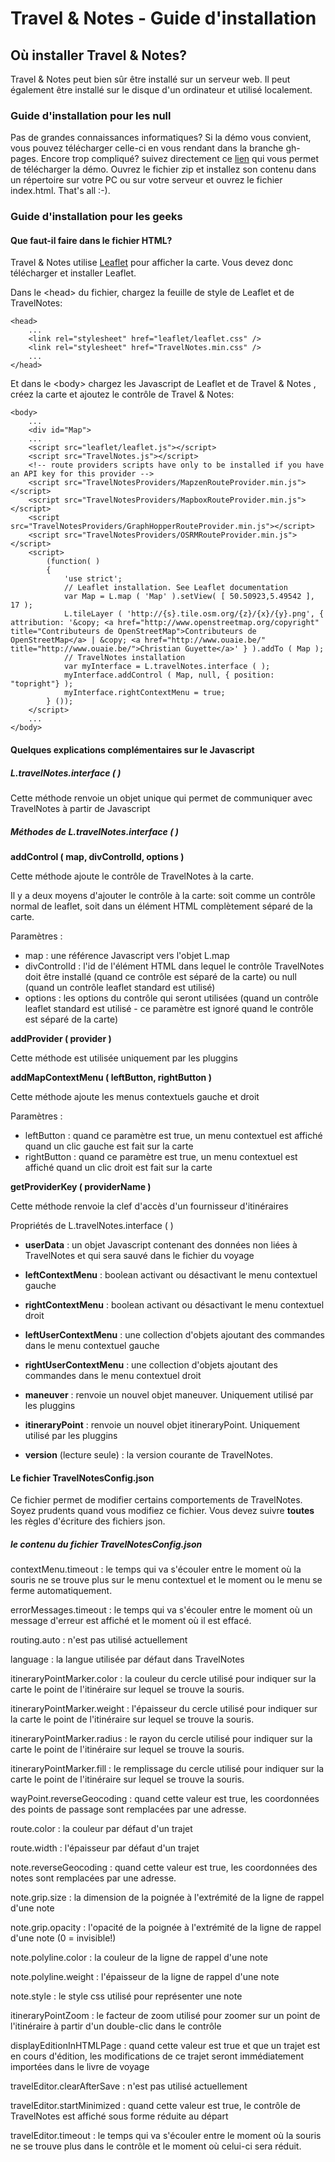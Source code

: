 # Travel & Notes - Guide d'installation

## Où installer Travel & Notes?

Travel & Notes peut bien sûr être installé sur un serveur web. Il peut également être installé sur le disque d'un ordinateur et utilisé localement.

### Guide d'installation pour les null

Pas de grandes connaissances informatiques? Si la démo vous convient, vous pouvez télécharger celle-ci en vous rendant dans la branche gh-pages.
Encore trop compliqué? suivez directement ce [lien](https://github.com/wwwouaiebe/leaflet.TravelNotes/archive/gh-pages.zip) qui vous permet de télécharger la démo. 
Ouvrez le fichier zip et installez son contenu dans un répertoire sur votre PC ou sur votre serveur et ouvrez le fichier index.html. That's all :-).

### Guide d'installation pour les geeks

#### Que faut-il faire dans le fichier HTML?

Travel & Notes utilise [Leaflet](http://leafletjs.com/) pour afficher la carte. Vous devez donc télécharger et installer Leaflet.

Dans le &lt;head&gt; du fichier, chargez la feuille de style de Leaflet et de TravelNotes:

```
<head>
	...
	<link rel="stylesheet" href="leaflet/leaflet.css" />
	<link rel="stylesheet" href="TravelNotes.min.css" />
	...
</head>
```

Et dans le &lt;body&gt; chargez les Javascript de Leaflet et de Travel & Notes , créez la carte et ajoutez le contrôle de Travel & Notes:

```
<body>
	...
	<div id="Map">
	...
	<script src="leaflet/leaflet.js"></script>
	<script src="TravelNotes.js"></script>
	<!-- route providers scripts have only to be installed if you have an API key for this provider -->
	<script src="TravelNotesProviders/MapzenRouteProvider.min.js"></script>
	<script src="TravelNotesProviders/MapboxRouteProvider.min.js"></script>
	<script src="TravelNotesProviders/GraphHopperRouteProvider.min.js"></script>
	<script src="TravelNotesProviders/OSRMRouteProvider.min.js"></script>
	<script>
		(function( ) 
		{
			'use strict';
			// Leaflet installation. See Leaflet documentation
			var Map = L.map ( 'Map' ).setView( [ 50.50923,5.49542 ], 17 );
			L.tileLayer ( 'http://{s}.tile.osm.org/{z}/{x}/{y}.png', { attribution: '&copy; <a href="http://www.openstreetmap.org/copyright" title="Contributeurs de OpenStreetMap">Contributeurs de OpenStreetMap</a> | &copy; <a href="http://www.ouaie.be/" title="http://www.ouaie.be/">Christian Guyette</a>' } ).addTo ( Map );
			// TravelNotes installation
			var myInterface = L.travelNotes.interface ( );
			myInterface.addControl ( Map, null, { position: "topright"} );
			myInterface.rightContextMenu = true;
		} ());		
	</script>
	...
</body>
```

#### Quelques explications complémentaires sur le Javascript

##### L.travelNotes.interface ( )

Cette méthode renvoie un objet unique qui permet de communiquer avec TravelNotes à partir de Javascript

##### Méthodes de L.travelNotes.interface ( )

__addControl ( map, divControlId, options )__

Cette méthode ajoute le contrôle de TravelNotes à la carte. 

Il y a deux moyens d'ajouter le contrôle à la carte: soit comme un contrôle normal de leaflet, soit dans un élément HTML complètement séparé de la carte.

Paramètres :

- map : une référence Javascript vers  l'objet L.map
- divControlId : l'id de l'élément HTML dans lequel le contrôle TravelNotes doit être installé (quand ce contrôle est séparé de la carte) ou null (quand un contrôle leaflet standard est utilisé)
- options : les options du contrôle qui seront utilisées (quand un contrôle leaflet standard est utilisé - ce paramètre est ignoré quand le contrôle est séparé de la carte)

__addProvider ( provider )__

Cette méthode est utilisée uniquement par les pluggins

__addMapContextMenu ( leftButton, rightButton )__

Cette méthode ajoute les menus contextuels gauche et droit

Paramètres :

- leftButton : quand ce paramètre est true, un menu contextuel est affiché quand un clic gauche est fait sur la carte
- rightButton : quand ce paramètre est true, un menu contextuel est affiché quand un clic droit est fait sur la carte

__getProviderKey ( providerName )__

Cette méthode renvoie la clef d'accès d'un fournisseur d'itinéraires

Propriétés de L.travelNotes.interface ( )

- __userData__ : un objet Javascript contenant des données non liées à TravelNotes et qui sera sauvé dans le fichier du voyage

- __leftContextMenu__ : boolean activant ou désactivant le menu contextuel gauche

- __rightContextMenu__ : boolean activant ou désactivant le menu contextuel droit

- __leftUserContextMenu__ : une collection d'objets ajoutant des commandes dans le menu contextuel gauche

- __rightUserContextMenu__ : une collection d'objets ajoutant des commandes dans le menu contextuel droit

- __maneuver__ : renvoie un nouvel objet maneuver. Uniquement utilisé par les pluggins

- __itineraryPoint__ : renvoie un nouvel objet itineraryPoint. Uniquement utilisé par les pluggins

- __version__ (lecture seule) : la version courante de TravelNotes.

#### Le fichier TravelNotesConfig.json

Ce fichier permet de modifier certains comportements de TravelNotes. Soyez prudents quand vous modifiez ce fichier. Vous devez suivre __toutes__ les règles d'écriture des fichiers json.

##### le contenu du fichier TravelNotesConfig.json

contextMenu.timeout : le temps qui va s'écouler entre le moment où la souris ne se trouve plus sur le menu contextuel et le moment ou le menu se ferme automatiquement. 

errorMessages.timeout : le temps qui va s'écouler entre le moment où un message d'erreur est affiché et le moment où il est effacé.

routing.auto : n'est pas utilisé actuellement

language : la langue utilisée par défaut dans TravelNotes

itineraryPointMarker.color : la couleur du cercle utilisé pour indiquer sur la carte le point de l'itinéraire sur lequel se trouve la souris.

itineraryPointMarker.weight : l'épaisseur du cercle utilisé pour indiquer sur la carte le point de l'itinéraire sur lequel se trouve la souris.

itineraryPointMarker.radius : le rayon du cercle utilisé pour indiquer sur la carte le point de l'itinéraire sur lequel se trouve la souris.

itineraryPointMarker.fill : le remplissage du cercle utilisé pour indiquer sur la carte le point de l'itinéraire sur lequel se trouve la souris.

wayPoint.reverseGeocoding : quand cette valeur est true, les coordonnées des points de passage sont remplacées par une adresse.

route.color : la couleur par défaut d'un trajet

route.width : l'épaisseur par défaut d'un trajet

note.reverseGeocoding : quand cette valeur est true, les coordonnées des notes sont remplacées par une adresse.

note.grip.size : la dimension de la poignée à l'extrémité de la ligne de rappel d'une note

note.grip.opacity : l'opacité de la poignée à l'extrémité de la ligne de rappel d'une note (0 = invisible!)

note.polyline.color : la couleur de la ligne de rappel d'une note

note.polyline.weight : l'épaisseur de la ligne de rappel d'une note

note.style : le style css utilisé pour représenter une note

itineraryPointZoom : le facteur de zoom utilisé pour zoomer sur un point de l'itinéraire à partir d'un double-clic dans le contrôle

displayEditionInHTMLPage : quand cette valeur est true et que un trajet est en cours d'édition, les modifications de ce trajet seront immédiatement importées dans le livre de voyage

travelEditor.clearAfterSave : n'est pas utilisé actuellement

travelEditor.startMinimized : quand cette valeur est true, le contrôle de TravelNotes est affiché sous forme réduite au départ

travelEditor.timeout : le temps qui va s'écouler entre le moment où la souris ne se trouve plus dans le contrôle et le moment où celui-ci sera réduit.
